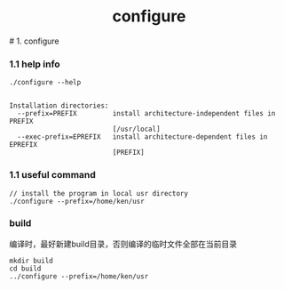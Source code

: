 <h1 align="center">configure</h1>
# 1. configure

### 1.1 help info

```
./configure --help


Installation directories:
  --prefix=PREFIX         install architecture-independent files in PREFIX
                          [/usr/local]
  --exec-prefix=EPREFIX   install architecture-dependent files in EPREFIX
                          [PREFIX]
```

### 1.1 useful command

```
// install the program in local usr directory
./configure --prefix=/home/ken/usr   
```



### build

编译时，最好新建build目录，否则编译的临时文件全部在当前目录

```
mkdir build
cd build
../configure --prefix=/home/ken/usr  
```

